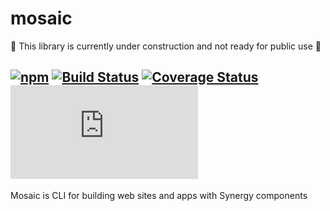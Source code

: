 # mosaic

🚧 This library is currently under construction and not ready for public use 🚧

## [![npm](https://img.shields.io/npm/v/mosaic.svg)](http://npm.im/mosaic) [![Build Status](https://travis-ci.com/defx/mosaic.svg?branch=master)](https://travis-ci.com/defx/mosaic) [![Coverage Status](https://coveralls.io/repos/github/defx/mosaic/badge.svg?branch=master)](https://coveralls.io/github/defx/mosaic?branch=master) [![gzip size](https://img.badgesize.io/https://unpkg.com/mosaic/dist/mosaic.min.js?compression=gzip&label=gzip)]()

Mosaic is CLI for building web sites and apps with Synergy components
